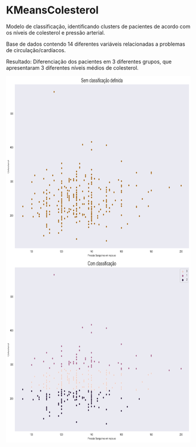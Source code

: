 # KMeansColesterol
Modelo de classificação, identificando clusters de pacientes de acordo com os níveis de colesterol e pressão arterial.

Base de dados contendo 14 diferentes variáveis relacionadas a problemas de circulação/cardíacos.

Resultado: Diferenciação dos pacientes em 3 diferentes grupos, que apresentaram 3 diferentes níveis médios de colesterol.

<img align="center" alt="icon-python" height="500" width="800" src="https://raw.githubusercontent.com/gustavocunhaa/KMeansColesterol/main/sem_classificacao.png">
<img align="center" alt="icon-python" height="500" width="800" src="https://raw.githubusercontent.com/gustavocunhaa/KMeansColesterol/main/com_classificacao.png">
